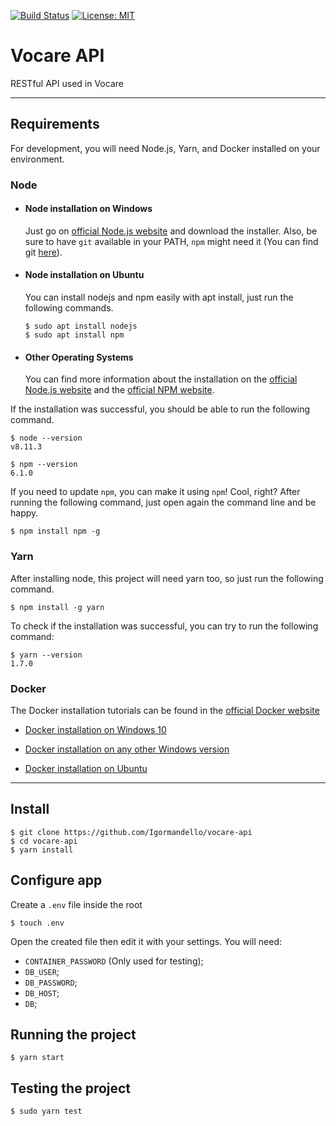 [![Build Status](https://travis-ci.org/Igormandello/vocare-api.svg?branch=master)](https://travis-ci.org/Igormandello/vocare-api) [![License: MIT](https://img.shields.io/badge/License-MIT-blue.svg)](https://opensource.org/licenses/MIT)

# Vocare API

RESTful API used in Vocare

---
## Requirements

For development, you will need Node.js, Yarn, and Docker installed on your environment.

### Node
  - #### Node installation on Windows

    Just go on [official Node.js website](https://nodejs.org/) and download the installer.
    Also, be sure to have `git` available in your PATH, `npm` might need it (You can find git [here](https://git-scm.com/)).

  - #### Node installation on Ubuntu

    You can install nodejs and npm easily with apt install, just run the following commands.

        $ sudo apt install nodejs
        $ sudo apt install npm

  - #### Other Operating Systems
    You can find more information about the installation on the [official Node.js website](https://nodejs.org/) and the [official NPM website](https://npmjs.org/).

  If the installation was successful, you should be able to run the following command.

    $ node --version
    v8.11.3

    $ npm --version
    6.1.0

  If you need to update `npm`, you can make it using `npm`! Cool, right? After running the following command, just open again the command line and be happy.

    $ npm install npm -g

###
### Yarn
  After installing node, this project will need yarn too, so just run the following command.

    $ npm install -g yarn

  To check if the installation was successful, you can try to run the following command:

    $ yarn --version
    1.7.0

###
### Docker
  The Docker installation tutorials can be found in the [official Docker website](https://www.docker.com/)

  - [Docker installation on Windows 10](https://store.docker.com/editions/community/docker-ce-desktop-windows)

  - [Docker installation on any other Windows version](https://docs.docker.com/toolbox/overview/)

  - [Docker installation on Ubuntu](https://docs.docker.com/install/linux/docker-ce/ubuntu/#install-using-the-repository)


---

## Install

    $ git clone https://github.com/Igormandello/vocare-api
    $ cd vocare-api
    $ yarn install

## Configure app

  Create a `.env` file inside the root

    $ touch .env

  Open the created file then edit it with your settings. You will need:

  - `CONTAINER_PASSWORD` (Only used for testing);
  - `DB_USER`;
  - `DB_PASSWORD`;
  - `DB_HOST`;
  - `DB`;

## Running the project

    $ yarn start

## Testing the project

    $ sudo yarn test